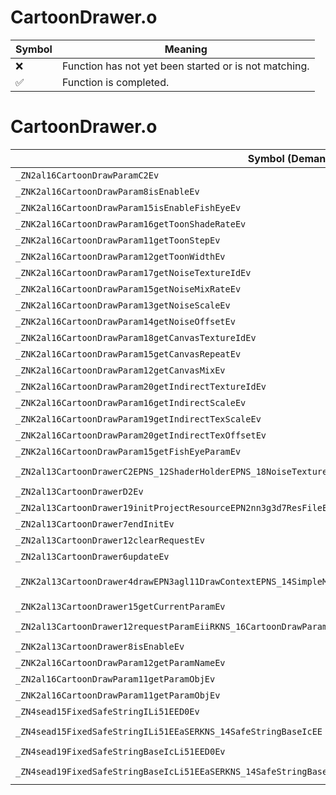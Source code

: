 # CartoonDrawer.o
| Symbol | Meaning 
| ------------- | ------------- 
| :x: | Function has not yet been started or is not matching. 
| :white_check_mark: | Function is completed. 


# CartoonDrawer.o
| Symbol (Demangled) | Symbol (Mangled) | Decompiled? |
| ------------- |  ------------- | ------------- |
| `_ZN2al16CartoonDrawParamC2Ev` | `al::CartoonDrawParam::CartoonDrawParam(void)` | :white_check_mark: |
| `_ZNK2al16CartoonDrawParam8isEnableEv` | `al::CartoonDrawParam::isEnable(void)const` | :white_check_mark: |
| `_ZNK2al16CartoonDrawParam15isEnableFishEyeEv` | `al::CartoonDrawParam::isEnableFishEye(void)const` | :white_check_mark: |
| `_ZNK2al16CartoonDrawParam16getToonShadeRateEv` | `al::CartoonDrawParam::getToonShadeRate(void)const` | :white_check_mark: |
| `_ZNK2al16CartoonDrawParam11getToonStepEv` | `al::CartoonDrawParam::getToonStep(void)const` | :white_check_mark: |
| `_ZNK2al16CartoonDrawParam12getToonWidthEv` | `al::CartoonDrawParam::getToonWidth(void)const` | :white_check_mark: |
| `_ZNK2al16CartoonDrawParam17getNoiseTextureIdEv` | `al::CartoonDrawParam::getNoiseTextureId(void)const` | :white_check_mark: |
| `_ZNK2al16CartoonDrawParam15getNoiseMixRateEv` | `al::CartoonDrawParam::getNoiseMixRate(void)const` | :white_check_mark: |
| `_ZNK2al16CartoonDrawParam13getNoiseScaleEv` | `al::CartoonDrawParam::getNoiseScale(void)const` | :white_check_mark: |
| `_ZNK2al16CartoonDrawParam14getNoiseOffsetEv` | `al::CartoonDrawParam::getNoiseOffset(void)const` | :white_check_mark: |
| `_ZNK2al16CartoonDrawParam18getCanvasTextureIdEv` | `al::CartoonDrawParam::getCanvasTextureId(void)const` | :white_check_mark: |
| `_ZNK2al16CartoonDrawParam15getCanvasRepeatEv` | `al::CartoonDrawParam::getCanvasRepeat(void)const` | :white_check_mark: |
| `_ZNK2al16CartoonDrawParam12getCanvasMixEv` | `al::CartoonDrawParam::getCanvasMix(void)const` | :white_check_mark: |
| `_ZNK2al16CartoonDrawParam20getIndirectTextureIdEv` | `al::CartoonDrawParam::getIndirectTextureId(void)const` | :white_check_mark: |
| `_ZNK2al16CartoonDrawParam16getIndirectScaleEv` | `al::CartoonDrawParam::getIndirectScale(void)const` | :white_check_mark: |
| `_ZNK2al16CartoonDrawParam19getIndirectTexScaleEv` | `al::CartoonDrawParam::getIndirectTexScale(void)const` | :white_check_mark: |
| `_ZNK2al16CartoonDrawParam20getIndirectTexOffsetEv` | `al::CartoonDrawParam::getIndirectTexOffset(void)const` | :white_check_mark: |
| `_ZNK2al16CartoonDrawParam15getFishEyeParamEv` | `al::CartoonDrawParam::getFishEyeParam(void)const` | :white_check_mark: |
| `_ZN2al13CartoonDrawerC2EPNS_12ShaderHolderEPNS_18NoiseTextureKeeperE` | `al::CartoonDrawer::CartoonDrawer(al::ShaderHolder *,al::NoiseTextureKeeper *)` | :white_check_mark: |
| `_ZN2al13CartoonDrawerD2Ev` | `al::CartoonDrawer::~CartoonDrawer()` | :white_check_mark: |
| `_ZN2al13CartoonDrawer19initProjectResourceEPN2nn3g3d7ResFileE` | `al::CartoonDrawer::initProjectResource(nn::g3d::ResFile *)` | :white_check_mark: |
| `_ZN2al13CartoonDrawer7endInitEv` | `al::CartoonDrawer::endInit(void)` | :white_check_mark: |
| `_ZN2al13CartoonDrawer12clearRequestEv` | `al::CartoonDrawer::clearRequest(void)` | :white_check_mark: |
| `_ZN2al13CartoonDrawer6updateEv` | `al::CartoonDrawer::update(void)` | :white_check_mark: |
| `_ZNK2al13CartoonDrawer4drawEPN3agl11DrawContextEPNS_14SimpleModelEnvERKNS1_12RenderBufferEPKNS1_11TextureDataEf` | `al::CartoonDrawer::draw(agl::DrawContext *,al::SimpleModelEnv *,agl::RenderBuffer const&,agl::TextureData const*,float)const` | :white_check_mark: |
| `_ZNK2al13CartoonDrawer15getCurrentParamEv` | `al::CartoonDrawer::getCurrentParam(void)const` | :white_check_mark: |
| `_ZN2al13CartoonDrawer12requestParamEiiRKNS_16CartoonDrawParamE` | `al::CartoonDrawer::requestParam(int,int,al::CartoonDrawParam const&)` | :white_check_mark: |
| `_ZNK2al13CartoonDrawer8isEnableEv` | `al::CartoonDrawer::isEnable(void)const` | :white_check_mark: |
| `_ZNK2al16CartoonDrawParam12getParamNameEv` | `al::CartoonDrawParam::getParamName(void)const` | :white_check_mark: |
| `_ZN2al16CartoonDrawParam11getParamObjEv` | `al::CartoonDrawParam::getParamObj(void)` | :white_check_mark: |
| `_ZNK2al16CartoonDrawParam11getParamObjEv` | `al::CartoonDrawParam::getParamObj(void)const` | :white_check_mark: |
| `_ZN4sead15FixedSafeStringILi51EED0Ev` | `sead::FixedSafeString<51>::~FixedSafeString()` | :white_check_mark: |
| `_ZN4sead15FixedSafeStringILi51EEaSERKNS_14SafeStringBaseIcEE` | `sead::FixedSafeString<51>::operator=(sead::SafeStringBase<char> const&)` | :white_check_mark: |
| `_ZN4sead19FixedSafeStringBaseIcLi51EED0Ev` | `sead::FixedSafeStringBase<char,51>::~FixedSafeStringBase()` | :white_check_mark: |
| `_ZN4sead19FixedSafeStringBaseIcLi51EEaSERKNS_14SafeStringBaseIcEE` | `sead::FixedSafeStringBase<char,51>::operator=(sead::SafeStringBase<char> const&)` | :white_check_mark: |
